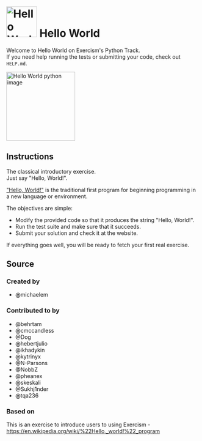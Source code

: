 # <img src="https://assets.exercism.org/exercises/hello-world.svg" alt="Hello World" width="80"/> Hello World

Welcome to Hello World on Exercism's Python Track.</br>
If you need help running the tests or submitting your code, check out `HELP.md`.

<img src="https://i.redd.it/n93k6oc2wab71.png" alt="Hello World python image" width="180"/>

## Instructions

The classical introductory exercise.</br>
Just say "Hello, World!".

["Hello, World!"][hello-world] is the traditional first program for beginning programming in a new language or environment.

The objectives are simple:

- Modify the provided code so that it produces the string "Hello, World!".
- Run the test suite and make sure that it succeeds.
- Submit your solution and check it at the website.

If everything goes well, you will be ready to fetch your first real exercise.

[hello-world]: https://en.wikipedia.org/wiki/%22Hello,_world!%22_program

## Source

### Created by

- @michaelem

### Contributed to by

- @behrtam
- @cmccandless
- @Dog
- @hebertjulio
- @ikhadykin
- @kytrinyx
- @N-Parsons
- @NobbZ
- @pheanex
- @skeskali
- @Sukhj1nder
- @tqa236

### Based on

This is an exercise to introduce users to using Exercism - https://en.wikipedia.org/wiki/%22Hello,_world!%22_program

